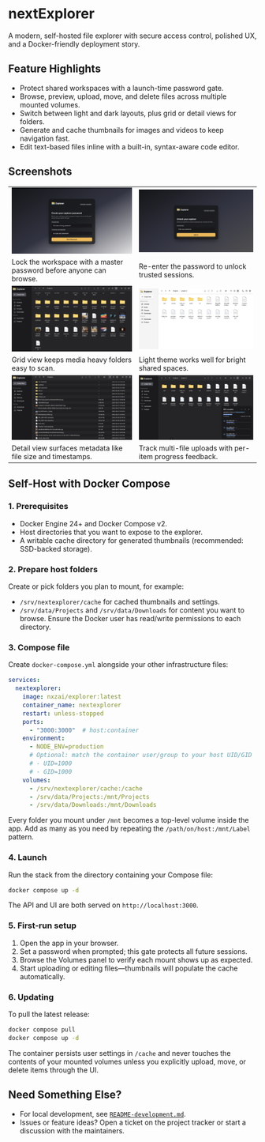 # nextExplorer

A modern, self-hosted file explorer with secure access control, polished UX, and a Docker-friendly deployment story.

## Feature Highlights
- Protect shared workspaces with a launch-time password gate.
- Browse, preview, upload, move, and delete files across multiple mounted volumes.
- Switch between light and dark layouts, plus grid or detail views for folders.
- Generate and cache thumbnails for images and videos to keep navigation fast.
- Edit text-based files inline with a built-in, syntax-aware code editor.

## Screenshots
| | |
| --- | --- |
| ![Password creation screen showing Explorer branding and secure access badge](./screenshots/1.png) | ![Unlock modal prompting for the workspace password](./screenshots/2.png) |
| Lock the workspace with a master password before anyone can browse. | Re-enter the password to unlock trusted sessions. |
| ![Dark theme grid view of folders and mixed media files](./screenshots/3.png) | ![Light theme view of a project directory with files and folders](./screenshots/4.png) |
| Grid view keeps media heavy folders easy to scan. | Light theme works well for bright shared spaces. |
| ![Dark list view showing metadata like size and modified time](./screenshots/5.png) | ![Upload manager tracking progress for multiple files](./screenshots/6.png) |
| Detail view surfaces metadata like file size and timestamps. | Track multi-file uploads with per-item progress feedback. |

## Self-Host with Docker Compose

### 1. Prerequisites
- Docker Engine 24+ and Docker Compose v2.
- Host directories that you want to expose to the explorer.
- A writable cache directory for generated thumbnails (recommended: SSD-backed storage).

### 2. Prepare host folders
Create or pick folders you plan to mount, for example:
- `/srv/nextexplorer/cache` for cached thumbnails and settings.
- `/srv/data/Projects` and `/srv/data/Downloads` for content you want to browse.
Ensure the Docker user has read/write permissions to each directory.

### 3. Compose file
Create `docker-compose.yml` alongside your other infrastructure files:

```yaml
services:
  nextexplorer:
    image: nxzai/explorer:latest
    container_name: nextexplorer
    restart: unless-stopped
    ports:
      - "3000:3000"  # host:container
    environment:
      - NODE_ENV=production
      # Optional: match the container user/group to your host UID/GID
      # - UID=1000
      # - GID=1000
    volumes:
      - /srv/nextexplorer/cache:/cache
      - /srv/data/Projects:/mnt/Projects
      - /srv/data/Downloads:/mnt/Downloads
```

Every folder you mount under `/mnt` becomes a top-level volume inside the app. Add as many as you need by repeating the `/path/on/host:/mnt/Label` pattern.

### 4. Launch
Run the stack from the directory containing your Compose file:

```bash
docker compose up -d
```

The API and UI are both served on `http://localhost:3000`.

### 5. First-run setup
1. Open the app in your browser.
2. Set a password when prompted; this gate protects all future sessions.
3. Browse the Volumes panel to verify each mount shows up as expected.
4. Start uploading or editing files—thumbnails will populate the cache automatically.

### 6. Updating
To pull the latest release:

```bash
docker compose pull
docker compose up -d
```

The container persists user settings in `/cache` and never touches the contents of your mounted volumes unless you explicitly upload, move, or delete items through the UI.

## Need Something Else?
- For local development, see [`README-development.md`](./README-development.md).
- Issues or feature ideas? Open a ticket on the project tracker or start a discussion with the maintainers.

